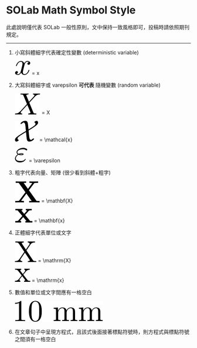 # SOLab Math Symbol Style

此處說明僅代表 SOLab 一般性原則，文中保持一致風格即可，投稿時請依照期刊規定。

---

1. 小寫斜體細字代表確定性變數 (deterministic variable)

    ![](pics/small_italic.png) = x

2. 大寫斜體細字或 varepsilon **可代表** 隨機變數 (random variable)

    ![](pics/big_italic.png) = X

    ![](pics/mathcal.png) = \mathcal{x}

    ![](pics/varepsilon.png) = \varepsilon

3. 粗字代表向量、矩陣 (很少看到斜體+粗字)

    ![](pics/mathbf_big.png) = \mathbf{X}
    
    ![](pics/mathbf_small.png) = \mathbf{x}

4. 正體細字代表單位或文字

    ![](pics/big.png) = \mathrm{X}

    ![](pics/small.png) = \mathrm{x}

5. 數值和單位或文字間應有一格空白

    ![](pics/10mm.png)

6. 在文章句子中呈現方程式，且該式後面接著標點符號時，則方程式與標點符號之間須有一格空白

